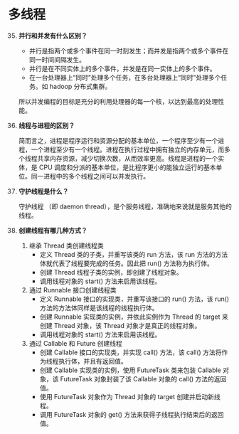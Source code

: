# 多线程

35. **并行和并发有什么区别？**

    - 并行是指两个或多个事件在同一时刻发生；而并发是指两个或多个事件在同一时间间隔发生。
    - 并行是在不同实体上的多个事件，并发是在同一实体上的多个事件。
    - 在一台处理器上“同时”处理多个任务，在多台处理器上“同时”处理多个任务。如 hadoop 分布式集群。

    所以并发编程的目标是充分的利用处理器的每一个核，以达到最高的处理性能。

36. **线程与进程的区别？**

    简而言之，进程是程序运行和资源分配的基本单位，一个程序至少有一个进程，一个进程至少有一个线程。进程在执行过程中拥有独立的内存单元，而多个线程共享内存资源，减少切换次数，从而效率更高。线程是进程的一个实体，是 CPU 调度和分派的基本单位，是比程序更小的能独立运行的基本单位。同一进程中的多个线程之间可以并发执行。

37. **守护线程是什么？**

    守护线程 （即 daemon thread），是个服务线程，准确地来说就是服务其他的线程。

38. **创建线程有哪几种方式？**
    1. 继承 Thread 类创建线程类
       - 定义 Thread 类的子类，并重写该类的 run 方法，该 run 方法的方法体就代表了线程要完成的任务。因此把 run() 方法称为执行体。
       - 创建 Thread 线程子类的实例，即创建了线程对象。
       - 调用线程对象的 start() 方法来启用该线程。
    2. 通过 Runnable 接口创建线程类
       - 定义 Runnable 接口的实现类，并重写该接口的 run() 方法，该 run() 方法的方法体同样是该线程的线程执行体。
       - 创建 Runnable 实现类的实例，并依此实例作为 Thread 的 target 来创建 Thread 对象，该 Thread 对象才是真正的线程对象。
       - 调用线程对象的 start() 方法来启用该线程。
    3. 通过 Callable 和 Future 创建线程
       - 创建 Callable 接口的实现类，并实现 call() 方法，该 call() 方法将作为线程执行体，并且有返回值。
       - 创建 Callable 实现类的实例，使用 FutureTask 类来包装 Callable 对象，该 FutureTask 对象封装了该 Callable 对象的 call() 方法的返回值。
       - 使用 FutureTask 对象作为 Thread 对象的 target 创建并启动新线程。
       - 调用 FutureTask 对象的 get() 方法来获得子线程执行结束后的返回值。
